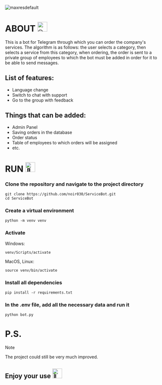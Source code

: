 ![maxresdefault](https://github.com/user-attachments/assets/672c4997-53c1-4896-85ef-60b77b7adb8b)
# ABOUT <picture> <source srcset="https://fonts.gstatic.com/s/e/notoemoji/latest/1f480/512.webp" type="image/webp"> <img src="https://fonts.gstatic.com/s/e/notoemoji/latest/1f480/512.gif" alt="💀" width="32" height="32"> </picture>
This is a bot for Telegram through which you can order the company's services. The algorithm is as follows: the user selects a category, then selects a service from this category, when ordering, the order is sent to a private group of employees to which the bot must be added in order for it to be able to send messages.
## List of features:
- Language change
- Switch to chat with support 
- Go to the group with feedback 

## Things that can be added:
- Admin Panel
- Saving orders in the database
- Order status
- Table of employees to which orders will be assigned
- etc.

# RUN <picture> <source srcset="https://fonts.gstatic.com/s/e/notoemoji/latest/1f98d/512.webp" type="image/webp"> <img src="https://fonts.gstatic.com/s/e/notoemoji/latest/1f98d/512.gif" alt="🦍" width="32" height="32"> </picture>
### Clone the repository and navigate to the project directory
```
git clone https://github.com/noir030/ServiceBot.git
cd ServiceBot
```
### Create a virtual environment
```
python -m venv venv
```
### Activate
Windows:
```
venv/Scripts/activate
```
MacOS, Linux: 
```
source venv/bin/activate
```
### Install all dependencies
```
pip install -r requirements.txt
```
### In the .env file, add all the necessary data and run it
```
python bot.py
```

# P.S.
> [!NOTE]
> The project could still be very much improved.

## Enjoy your use <picture> <source srcset="https://fonts.gstatic.com/s/e/notoemoji/latest/1f47b/512.webp" type="image/webp"> <img src="https://fonts.gstatic.com/s/e/notoemoji/latest/1f47b/512.gif" alt="👻" width="32" height="32"> </picture>
